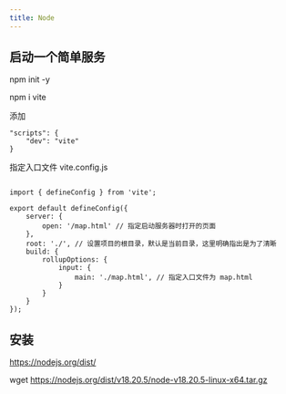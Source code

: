 ```yaml
---
title: Node
---
```

<Catalog/>


## 启动一个简单服务

npm init -y

npm i vite

添加
```
"scripts": {
    "dev": "vite"
}

```

指定入口文件 vite.config.js

```

import { defineConfig } from 'vite';

export default defineConfig({
    server: {
        open: '/map.html' // 指定启动服务器时打开的页面
    },
    root: './', // 设置项目的根目录，默认是当前目录，这里明确指出是为了清晰
    build: {
        rollupOptions: {
            input: {
                main: './map.html', // 指定入口文件为 map.html
            }
        }
    }
});

```


## 安装

https://nodejs.org/dist/

wget https://nodejs.org/dist/v18.20.5/node-v18.20.5-linux-x64.tar.gz